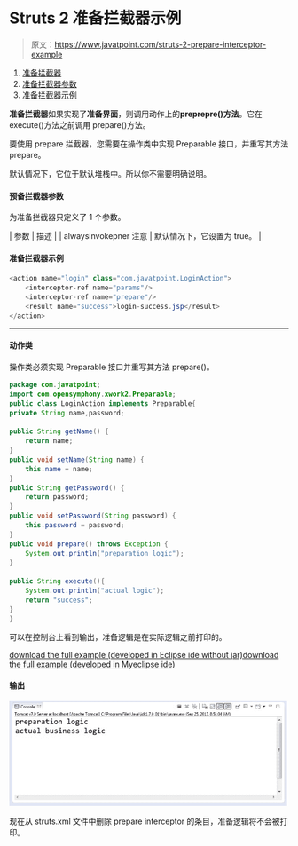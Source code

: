 # Struts 2 准备拦截器示例

> 原文：<https://www.javatpoint.com/struts-2-prepare-interceptor-example>

1.  [准备拦截器](#)
2.  [准备拦截器参数](#)
3.  [准备拦截器示例](#)

**准备拦截器**如果实现了**准备界面**，则调用动作上的**preprepre()方法**。它在 execute()方法之前调用 prepare()方法。

要使用 prepare 拦截器，您需要在操作类中实现 Preparable 接口，并重写其方法 prepare。

默认情况下，它位于默认堆栈中。所以你不需要明确说明。

#### 预备拦截器参数

为准备拦截器只定义了 1 个参数。

| 参数 | 描述 |
| alwaysinvokepner 注意 | 默认情况下，它设置为 true。 |

#### 准备拦截器示例

```java
<action name="login" class="com.javatpoint.LoginAction">
    <interceptor-ref name="params"/>
    <interceptor-ref name="prepare"/>
    <result name="success">login-success.jsp</result>
</action>

```

* * *

#### 动作类

操作类必须实现 Preparable 接口并重写其方法 prepare()。

```java
package com.javatpoint;
import com.opensymphony.xwork2.Preparable;
public class LoginAction implements Preparable{
private String name,password;

public String getName() {
	return name;
}
public void setName(String name) {
	this.name = name;
}
public String getPassword() {
	return password;
}
public void setPassword(String password) {
	this.password = password;
}
public void prepare() throws Exception {
	System.out.println("preparation logic");
}

public String execute(){
	System.out.println("actual logic");
	return "success";
}
}

```

可以在控制台上看到输出，准备逻辑是在实际逻辑之前打印的。

[download the full example (developed in Eclipse ide without jar)](https://static.javatpoint.com/src/st/eclipse/prepare.zip)[download the full example (developed in Myeclipse ide)](https://static.javatpoint.com/src/st/prepare.zip)

#### 输出

![struts 2 prepare interceptor example output](img/5b5da7bdb8595f2757714ed50eeda1f6.png)

现在从 struts.xml 文件中删除 prepare interceptor 的条目，准备逻辑将不会被打印。